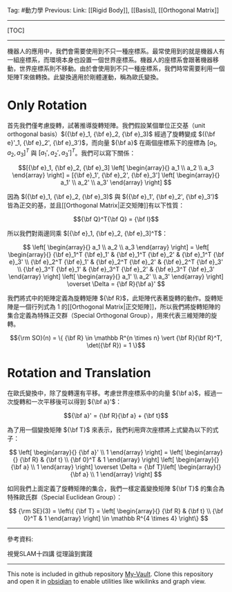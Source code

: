 Tag: #動力學 
Previous: 
Link: [[Rigid Body]], [[Basis]], [[Orthogonal Matrix]]

---

[TOC]

---

機器人的應用中，我們會需要使用到不只一種座標系。最常使用到的就是機器人有一組座標系，而環境本身也設置一個世界座標系。機器人的座標系會跟著機器移動，世界座標系則不移動。由於會使用到不只一種座標系，我們時常需要利用一個矩陣T來做轉換。此變換適用於剛體運動，稱為歐氏變換。

# Only Rotation

首先我們僅考慮旋轉，試著推導旋轉矩陣。我們假設某個單位正交基（unit orthogonal basis）$({\bf e}_1, {\bf e}_2, {\bf e}_3)$ 經過了旋轉變成 $({\bf e}'_1, {\bf e}_2', {\bf e}_3')$，而向量 ${\bf a}$ 在兩個座標系下的座標為 $[a_1, a_2, a_3]^T$ 與 $[a_1', a_2', a_3']^T$。我們可以寫下關係：

$$[{\bf e}_1, {\bf e}_2, {\bf e}_3]
\left[
	\begin{array}{}
		a_1 \\
		a_2 \\
		a_3
	\end{array}
\right] = 
[{\bf e}_1', {\bf e}_2', {\bf e}_3']
\left[
	\begin{array}{}
		a_1' \\
		a_2' \\
		a_3'
	\end{array}
\right]
$$

因為 $({\bf e}_1, {\bf e}_2, {\bf e}_3)$ 與 $({\bf e}_1', {\bf e}_2', {\bf e}_3')$ 皆為正交的基，並且[[Orthogonal Matrix|正交矩陣]]有以下性質：

$${\bf Q}^T{\bf Q} = {\bf I}$$

所以我們對兩邊同乘 $[{\bf e}_1, {\bf e}_2, {\bf e}_3]^T$：

$$
\left[
	\begin{array}{}
		a_1 \\
		a_2 \\
		a_3
	\end{array}
\right] = 
\left[
	\begin{array}{}
		{\bf e}_1^T {\bf e}_1' & {\bf e}_1^T {\bf e}_2' & {\bf e}_1^T {\bf e}_3' \\
		{\bf e}_2^T {\bf e}_1' & {\bf e}_2^T {\bf e}_2' & {\bf e}_2^T {\bf e}_3' \\
		{\bf e}_3^T {\bf e}_1' & {\bf e}_3^T {\bf e}_2' & {\bf e}_3^T {\bf e}_3'
	\end{array}
\right]
\left[
	\begin{array}{}
		a_1' \\
		a_2' \\
		a_3'
	\end{array}
\right] \overset \Delta = {\bf R}{\bf a}'
$$

我們將式中的矩陣定義為旋轉矩陣 ${\bf R}$，此矩陣代表著旋轉的動作。旋轉矩陣是一個行列式為 $1$ 的[[Orthogonal Matrix|正交矩陣]]，所以我們將旋轉矩陣的集合定義為特殊正交群（Special Orthogonal Group），用來代表三維矩陣的旋轉。

$${\rm SO}(n) = \{
	{\bf R} \in \mathbb R^{n \times n} \vert
	{\bf R}{\bf R}^T, \det({\bf R}) = 1
\}$$

# Rotation and Translation

在歐氏變換中，除了旋轉還有平移。考慮世界座標系中的向量 ${\bf a}$，經過一次旋轉和一次平移後可以得到 ${\bf a}'$：

$${\bf a}' = {\bf R}{\bf a} + {\bf t}$$

為了用一個變換矩陣 ${\bf T}$ 來表示，我們利用齊次座標將上式變為以下的式子：

$$
\left[
	\begin{array}{}
		{\bf a}' \\
		1
	\end{array}
\right] = 
\left[
	\begin{array}{}
		{\bf R} & {\bf t} \\
		{\bf 0}^T & 1
	\end{array}
\right]
\left[
	\begin{array}{}
		{\bf a} \\
		1
	\end{array}
\right] \overset \Delta = {\bf T}\left[
	\begin{array}{}
		{\bf a} \\
		1
	\end{array}
\right]
$$

如同我們上面定義了旋轉矩陣的集合，我們一樣定義變換矩陣 ${\bf T}$ 的集合為特殊歐氏群（Special Euclidean Group）：

$$
{\rm SE}(3) = 
\left\{
	{\bf T} = 
	\left[
		\begin{array}{}
			{\bf R} & {\bf t} \\
			{\bf 0}^T & 1
		\end{array}
	\right] \in 
	\mathbb R^{4 \times 4}
\right\}
$$

---

參考資料:

視覺SLAM十四講 從理論到實踐

---

This note is included in github repository [My-Vault](https://github.com/LittleD3092/My-Vault.git). Clone this repository and open it in [obsidian](https://obsidian.md/) to enable utilities like wikilinks and graph view.